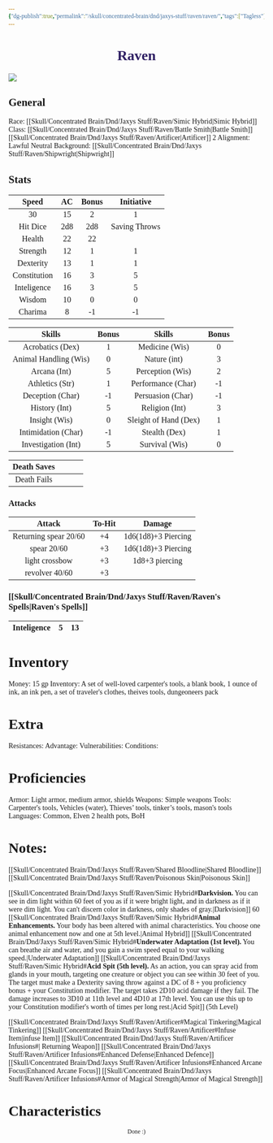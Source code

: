 ```yaml
---
{"dg-publish":true,"permalink":"/skull/concentrated-brain/dnd/jaxys-stuff/raven/raven/","tags":["Tagless"],"noteIcon":""}
---
```


<style id="Force_Custom_Fonts" type="text/css">@font-face{font-style:normal;font-family:"Merriweather";src:local("Merriweather")}@font-face{font-style:bolder;font-family:"Merriweather";src:local("Merriweather")}@font-face{font-style:normal;font-family:"Merriweather";src:local("Merriweather");unicode-range:U+0-FF,U+2E80-9FFF,U+F900-FAFF,U+FE30-FE4F,U+20000-2FA1F}@font-face{font-style:bolder;font-family:"Merriweather";src:local("Merriweather");unicode-range:U+0-FF,U+2E80-9FFF,U+F900-FAFF,U+FE30-FE4F,U+20000-2FA1F}@font-face{font-style:normal;font-family:"Merriweather";src:local("Merriweather");unicode-range:U+0-FF}@font-face{font-style:bolder;font-family:"Merriweather";src:local("Merriweather");unicode-range:U+0-FF}:not(pre):not(code):not(textarea):not(tt):not(kbd):not(samp):not(var){font-family:"Merriweather"!important}pre,code,textarea,tt,kbd,samp,var{font-family:monospace!important}pre *,code *,textarea *,tt *,kbd *,samp *,var *{font-family:monospace!important}</style>


# <center><span style="color:#322366">Raven </span></center>
 
![](https://i.imgur.com/28cl6bL.jpeg)



## General
 Race:  [[Skull/Concentrated Brain/Dnd/Jaxys Stuff/Raven/Simic Hybrid\|Simic Hybrid]]
 Class:  [[Skull/Concentrated Brain/Dnd/Jaxys Stuff/Raven/Battle Smith\|Battle Smith]] [[Skull/Concentrated Brain/Dnd/Jaxys Stuff/Raven/Artificer\|Artificer]] 2
 Alignment: Lawful Neutral
 Background: [[Skull/Concentrated Brain/Dnd/Jaxys Stuff/Raven/Shipwright\|Shipwright]] 

## Stats

|    Speed     | AC  | Bonus |  Initiative   |
|:------------:|:---:|:-----:|:-------------:|
|      30      | 15  |   2   |       1       |
|   Hit Dice   | 2d8 |  2d8  | Saving Throws |
|    Health    | 22  |  22   |               |
|   Strength   | 12  |   1   |       1       |
|  Dexterity   | 13  |   1   |       1       |
| Constitution | 16  |   3   |       5       |
| Inteligence  | 16  |   3   |       5       |
|    Wisdom    | 10  |   0   |       0       |
|   Charima    |  8  |  -1   |      -1       |

|        Skills         | Bonus |        Skills         | Bonus |
|:---------------------:|:-----:|:---------------------:|:-----:|
|   Acrobatics (Dex)    |   1   |    Medicine (Wis)     |   0   |
| Animal Handling (Wis) |   0   |     Nature (int)      |   3   |
|     Arcana (Int)      |   5   |   Perception (Wis)    |   2   |
|    Athletics (Str)    |   1   |  Performance (Char)   |  -1   |
|   Deception (Char)    |  -1   |   Persuasion (Char)   |  -1   |
|     History (Int)     |   5   |    Religion (Int)     |   3   |
|     Insight (Wis)     |   0   | Sleight of Hand (Dex) |   1   |
|  Intimidation (Char)  |  -1   |     Stealth (Dex)     |   1   |
|  Investigation (Int)  |   5   |    Survival (Wis)     |   0   |

| Death Saves |     |     |     |
|:-----------:| --- | --- | --- |
| Death Fails |     |     |     |
### Attacks

|        Attack         | To-Hit |       Damage        |
|:---------------------:|:------:|:-------------------:|
| Returning spear 20/60 |   +4   | 1d6(1d8)+3 Piercing |
|      spear 20/60      |   +3   | 1d6(1d8)+3 Piercing |
|    light crossbow     |   +3   |   1d8+3 piercing    |
|    revolver 40/60     |   +3   |                     |

### [[Skull/Concentrated Brain/Dnd/Jaxys Stuff/Raven/Raven's Spells\|Raven's Spells]]

| Inteligence |  5  | 13  |
| :---------: | :-: | :-: |

# Inventory

Money: 15 gp
Inventory: A set of well-loved carpenter's tools, a blank book, 1 ounce of ink, an ink pen, a set of traveler's clothes, theives tools, dungeoneers pack

# Extra
Resistances: 
Advantage: 
Vulnerabilities: 
Conditions: 
  

# Proficiencies
		
Armor:  Light armor, medium armor, shields
Weapons: Simple weapons
Tools: Carpenter's tools, Vehicles (water), Thieves’ tools, tinker’s tools, mason's tools
Languages: Common, Elven
2 health pots, BoH
# Notes: 

[[Skull/Concentrated Brain/Dnd/Jaxys Stuff/Raven/Shared Bloodline\|Shared Bloodline]]
	[[Skull/Concentrated Brain/Dnd/Jaxys Stuff/Raven/Poisonous Skin\|Poisonous Skin]]

[[Skull/Concentrated Brain/Dnd/Jaxys Stuff/Raven/Simic Hybrid#**Darkvision.** You can see in dim light within 60 feet of you as if it were bright light, and in darkness as if it were dim light. You can't discern color in darkness, only shades of gray.\|Darkvision]] 60
[[Skull/Concentrated Brain/Dnd/Jaxys Stuff/Raven/Simic Hybrid#**Animal Enhancements.** Your body has been altered with animal characteristics. You choose one animal enhancement now and one at 5th level.\|Animal Hybrid]]
	[[Skull/Concentrated Brain/Dnd/Jaxys Stuff/Raven/Simic Hybrid#**Underwater Adaptation (1st level).** You can breathe air and water, and you gain a swim speed equal to your walking speed.\|Underwater Adaptation]]
	[[Skull/Concentrated Brain/Dnd/Jaxys Stuff/Raven/Simic Hybrid#**Acid Spit (5th level).** As an action, you can spray acid from glands in your mouth, targeting one creature or object you can see within 30 feet of you. The target must make a Dexterity saving throw against a DC of 8 + you proficiency bonus + your Constitution modifier. The target takes 2D10 acid damage if they fail. The damage increases to 3D10 at 11th level and 4D10 at 17th level. You can use this up to your Constitution modifier's worth of times per long rest.\|Acid Spit]] (5th Level)	

[[Skull/Concentrated Brain/Dnd/Jaxys Stuff/Raven/Artificer#Magical Tinkering\|Magical Tinkering]]
[[Skull/Concentrated Brain/Dnd/Jaxys Stuff/Raven/Artificer#Infuse Item\|infuse Item]]
	[[Skull/Concentrated Brain/Dnd/Jaxys Stuff/Raven/Artificer Infusions#\| Returning Weapon]]
	[[Skull/Concentrated Brain/Dnd/Jaxys Stuff/Raven/Artificer Infusions#Enhanced Defense\|Enhanced Defence]]
	[[Skull/Concentrated Brain/Dnd/Jaxys Stuff/Raven/Artificer Infusions#Enhanced Arcane Focus\|Enhanced Arcane Focus]]
	[[Skull/Concentrated Brain/Dnd/Jaxys Stuff/Raven/Artificer Infusions#Armor of Magical Strength\|Armor of Magical Strength]]

# Characteristics 














<center><sub>Done :)</sub></center>


<script src="https://utteranc.es/client.js"
        repo="WonderingGodling/My-Mind-Space"
        issue-term="title"
        theme="preferred-color-scheme"
        crossorigin="anonymous"
        async>
</script>